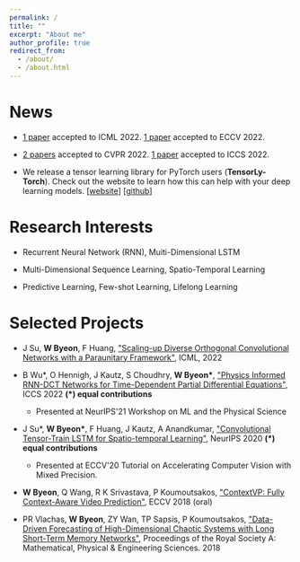 ```yaml
---
permalink: /
title: ""
excerpt: "About me"
author_profile: true
redirect_from: 
  - /about/
  - /about.html
---
```


News
======

* [1 paper](https://wonmin-byeon.github.io/publication/2022-orthoNN) accepted to ICML 2022. [1 paper](https://wonmin-byeon.github.io/publication/2022-soundvideo) accepted to ECCV 2022.

* [2 papers](https://wonmin-byeon.github.io/publications/) accepted to CVPR 2022. [1 paper](https://wonmin-byeon.github.io/publication/2022-rnndct) accepted to ICCS 2022.

* We release a tensor learning library for PyTorch users (<b>TensorLy-Torch</b>). Check out the website to learn how this can help with your deep learning models. [[website](http://tensorly.org/torch/dev/)] [[github](https://github.com/tensorly/torch)]

Research Interests
======
* Recurrent Neural Network (RNN), Muiti-Dimensional LSTM

* Multi-Dimensional Sequence Learning, Spatio-Temporal Learning

* Predictive Learning, Few-shot Learning, Lifelong Learning

Selected Projects
======
* J Su, <b>W Byeon</b>, F Huang, ["Scaling-up Diverse Orthogonal Convolutional Networks with a Paraunitary Framework"](https://wonmin-byeon.github.io/publication/2022-orthoNN), ICML, 2022

* B Wu*, O Hennigh, J Kautz, S Choudhry, <b>W Byeon*</b>, ["Physics Informed RNN-DCT Networks for Time-Dependent Partial Differential Equations"](https://wonmin-byeon.github.io/publication/2022-rnndct), ICCS 2022 <b> (*) equal contributions </b>
    - Presented at NeurIPS'21 Workshop on ML and the Physical Science


* J Su*, <b>W Byeon*</b>, F Huang, J Kautz, A Anandkumar, ["Convolutional Tensor-Train LSTM for Spatio-temporal Learning"](https://wonmin-byeon.github.io/publication/2020-convttlstm), NeurIPS 2020 <b> (*) equal contributions </b> 
    - Presented at ECCV'20 Tutorial on Accelerating Computer Vision with Mixed Precision. 
    
* <b>W Byeon</b>, Q Wang, R K Srivastava, P Koumoutsakos, ["ContextVP: Fully Context-Aware Video Prediction"](https://wonmin-byeon.github.io/publication/2018-contextvp), ECCV 2018 (oral)

* PR Vlachas, <b>W Byeon</b>, ZY Wan, TP Sapsis, P Koumoutsakos, ["Data-Driven Forecasting of High-Dimensional Chaotic Systems with Long Short-Term Memory Networks"](https://wonmin-byeon.github.io/publication/2018-05-01-chaotic-lstm), Proceedings of the Royal Society A: Mathematical, Physical & Engineering Sciences. 2018
